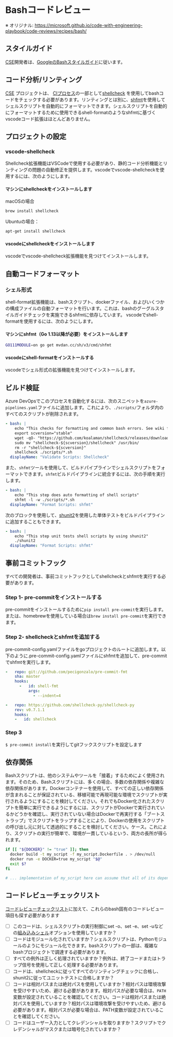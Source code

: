 # Bashコードレビュー

※ オリジナル: https://microsoft.github.io/code-with-engineering-playbook/code-reviews/recipes/bash/

## スタイルガイド

[CSE](../../CSE.md)開発者は、[GoogleのBashスタイルガイド](https://google.github.io/styleguide/shell.xml)に従います。

## コード分​​析/リンティング

[CSE](../../CSE.md) プロジェクトは、 [CIプロセス](../../continuous-integration/README.md)の一部として[shellcheck](https://github.com/koalaman/shellcheck) を使用してbashコードをチェックする必要があります。リンティングとは別に、[shfmt](https://github.com/mvdan/sh)を使用してシェルスクリプトを自動的にフォーマットできます。シェルスクリプトを自動的にフォーマットするために使用できるshell-formatのようなshfmtに基づくvscodeコード拡張はほとんどありません。

## プロジェクトの設定

### vscode-shellcheck

Shellcheck拡張機能はVSCodeで使用する必要があり、静的コード分析機能とリンティングの問題の自動修正を提供します。vscodeでvscode-shellcheckを使用するには、次のようにします。

#### マシンにshellcheckをインストールします

macOSの場合

```bash
brew install shellcheck
```

Ubuntuの場合：

```bash
apt-get install shellcheck
```

#### vscodeにshellcheckをインストールします

vscodeでvscode-shellcheck拡張機能を見つけてインストールします。

## 自動コードフォーマット

### シェル形式

shell-format拡張機能は、bashスクリプト、dockerファイル、およびいくつかの構成ファイルの自動フォーマットを行います。これは、bashのグーグルスタイルガイドチェックを実施できるshfmtに依存しています。
vscodeでshell-formatを使用するには、次のようにします。

#### マシンにshfmt（Go 1.13以降が必要）をインストールします

```bash
GO111MODULE=on go get mvdan.cc/sh/v3/cmd/shfmt
```

#### vscodeにshell-formatをインストールする

vscodeでシェル形式の拡張機能を見つけてインストールします。

## ビルド検証

Azure DevOpsでこのプロセスを自動化するには、次のスニペットを`azure-pipelines.yaml`ファイルに追加します。これにより、`./scripts/`フォルダ内のすべてのスクリプトが削除されます。

```yaml
- bash: |
    echo "This checks for formatting and common bash errors. See wiki for error details and ignore options: https://github.com/koalaman/shellcheck/wiki/SC1000"
    export scversion="stable"
    wget -qO- "https://github.com/koalaman/shellcheck/releases/download/${scversion?}/shellcheck-${scversion?}.linux.x86_64.tar.xz" | tar -xJv
    sudo mv "shellcheck-${scversion}/shellcheck" /usr/bin/
    rm -r "shellcheck-${scversion}"
    shellcheck ./scripts/*.sh
  displayName: "Validate Scripts: Shellcheck"
```

また、`shfmt`ツールを使用して、ビルドパイプラインでシェルスクリプトをフォーマットできます。`shfmt`ビルドパイプラインに統合するには、次の手順を実行します。

```yaml
- bash: |
    echo "This step does auto formatting of shell scripts"
    shfmt -l -w ./scripts/*.sh
  displayName: "Format Scripts: shfmt"
```

次のブロックを使用して、[shunit2](https://github.com/kward/shunit2)を使用した単体テストをビルドパイプラインに追加することもできます。

```yaml
- bash: |
    echo "This step unit tests shell scripts by using shunit2"
    ./shunit2
  displayName: "Format Scripts: shfmt"
```

## 事前コミットフック

すべての開発者は、事前コミットフックとしてshellcheckとshfmtを実行する必要があります。

### Step 1- pre-commitをインストールする

pre-commitをインストールするために`pip install pre-commit`を実行します。
または、homebrewを使用している場合は`brew install pre-commit`を実行できます。

### Step 2- shellcheckとshfmtを追加する

pre-commit-config.yamlファイルをgoプロジェクトのルートに追加します。以下のように.pre-commit-config.yamlファイルにshfmtを追加して、pre-commitでshfmtを実行します。
```yaml
-   repo: git://github.com/pecigonzalo/pre-commit-fmt
    sha: master
    hooks:
      -   id: shell-fmt
          args:
            - --indent=4
```

```yaml
-   repo: https://github.com/shellcheck-py/shellcheck-py
    rev: v0.7.1.1
    hooks:
    -   id: shellcheck
```

### Step 3

`$ pre-commit install`を実行してgitフックスクリプトを設定します

## 依存関係

Bashスクリプトは、他のシステムやツールを「接着」するためによく使用されます。そのため、Bashスクリプトには、多くの場合、多数の依存関係や複雑な依存関係があります。Dockerコンテナーを使用して、すべての正しい依存関係が含まれることが保証されている、移植可能で再現可能な環境でスクリプトが実行されるようにすることを検討してください。それでもDocker化されたスクリプトを簡単に実行できるようにするには、スクリプトがDockerで実行されているかどうかを確認し、実行されていない場合はDockerで再実行する「ブートストラップ」でスクリプトをラップすることにより、Dockerの使用をスクリプトの呼び出し元に対して透過的にすることを検討してください。ケース。これにより、スクリプトの実行が簡単で、環境が一貫しているという、両方の長所が得られます。

```bash
if [[ "${DOCKER}" != "true" ]]; then
  docker build -t my_script -f my_script.Dockerfile . > /dev/null
  docker run -e DOCKER=true my_script "$@"
  exit $?
fi

# ... implementation of my_script here can assume that all of its dependencies exist since it's always running in Docker ...
```

## コードレビューチェックリスト

[コードレビューチェックリスト](../process-guidance/reviewer-guidance.md)に加えて、これらのbash固有のコードレビュー項目も探す必要があります

* [ ] このコードは、シェルスクリプトの実行制御にset -o、set -e、set -uなどの[組み込みシェル](https://www.gnu.org/software/bash/manual/html_node/The-Set-Builtin.html)オプションを使用していますか？
* [ ] コードはモジュール化されていますか？シェルスクリプトは、Pythonモジュールのようにモジュール化できます。bashスクリプトの一部は、複雑なbashプロジェクトで調達する必要があります。
* [ ] すべての例外は正しく処理されていますか？例外は、終了コードまたはトラップ信号を使用して正しく処理する必要があります。
* [ ] コードは、shellcheckに従ってすべてのリンティングチェックに合格し、shunit2に従ってユニットテストに合格しますか？
* [ ] コードは相対パスまたは絶対パスを使用していますか？相対パスは環境攻撃を受けやすいため、避ける必要があります。相対パスが必要な場合は、```PATH```変数が設定されていることを確認してください。コードは相対パスまたは絶対パスを使用していますか？相対パスは環境攻撃を受けやすいため、避ける必要があります。相対パスが必要な場合は、PATH変数が設定されていることを確認してください。
* [ ] コードはユーザー入力としてクレデンシャルを取りますか？スクリプトでクレデンシャルがマスクまたは暗号化されていますか？
